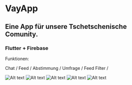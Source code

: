 

# VayApp

## Eine App für unsere Tschetschenische Comunity. 


### Flutter + Firebase
Funktionen:

Chat /
Feed /
Abstimmung / Umfrage /
Feed Filter /


![Alt text](demo/1.png?raw=true "Feeds")
![Alt text](demo/2.png?raw=true "Feeds")
![Alt text](demo/3.png?raw=true "Feeds")
![Alt text](demo/4.png?raw=true "Feeds")
![Alt text](demo/5.png?raw=true "Feeds")







